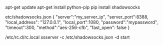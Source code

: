 apt-get update
apt-get install python-pip
pip install shadowsocks

etc/shadowsocks.json
{
    "server":"my_server_ip",
    "server_port":8388,
    "local_address": "127.0.0.1",
    "local_port":1080,
    "password":"mypassword",
    "timeout":300,
    "method":"aes-256-cfb",
    "fast_open": false
}



/etc/rc.d/rc.local
ssserver -c /etc/shadowsocks.json -d start
